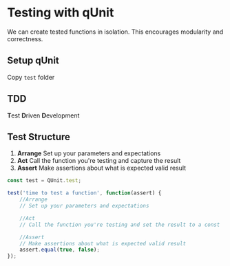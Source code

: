 Testing with qUnit
===

We can create tested functions in isolation. This encourages modularity and correctness.

## Setup qUnit

Copy `test` folder

## TDD

**T**est **D**riven **D**evelopment

## Test Structure

1. **Arrange** Set up your parameters and expectations
1. **Act** Call the function you're testing and capture the result
1. **Assert** Make assertions about what is expected valid result


```js
const test = QUnit.test;

test('time to test a function', function(assert) {
    //Arrange
    // Set up your parameters and expectations

    //Act 
    // Call the function you're testing and set the result to a const

    //Assert
    // Make assertions about what is expected valid result
    assert.equal(true, false);
});
```